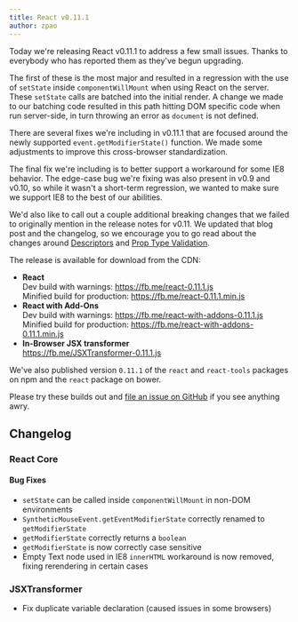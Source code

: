```yaml
---
title: React v0.11.1
author: zpao
---
```


Today we're releasing React v0.11.1 to address a few small issues. Thanks to everybody who has reported them as they've begun upgrading.

The first of these is the most major and resulted in a regression with the use of `setState` inside `componentWillMount` when using React on the server. These `setState` calls are batched into the initial render. A change we made to our batching code resulted in this path hitting DOM specific code when run server-side, in turn throwing an error as `document` is not defined.

There are several fixes we're including in v0.11.1 that are focused around the newly supported `event.getModifierState()` function. We made some adjustments to improve this cross-browser standardization.

The final fix we're including is to better support a workaround for some IE8 behavior. The edge-case bug we're fixing was also present in v0.9 and v0.10, so while it wasn't a short-term regression, we wanted to make sure we support IE8 to the best of our abilities.

We'd also like to call out a couple additional breaking changes that we failed to originally mention in the release notes for v0.11. We updated that blog post and the changelog, so we encourage you to go read about the changes around [Descriptors](/docs/blog/2014/07/17/react-v0.11.html#descriptors) and [Prop Type Validation](/docs/blog/2014/07/17/react-v0.11.html#prop-type-validation).

The release is available for download from the CDN:

* **React**  
  Dev build with warnings: <https://fb.me/react-0.11.1.js>  
  Minified build for production: <https://fb.me/react-0.11.1.min.js>  
* **React with Add-Ons**  
  Dev build with warnings: <https://fb.me/react-with-addons-0.11.1.js>  
  Minified build for production: <https://fb.me/react-with-addons-0.11.1.min.js>  
* **In-Browser JSX transformer**  
  <https://fb.me/JSXTransformer-0.11.1.js>

We've also published version `0.11.1` of the `react` and `react-tools` packages on npm and the `react` package on bower.

Please try these builds out and [file an issue on GitHub](https://github.com/facebook/docs/issues/new) if you see anything awry.

## Changelog

### React Core

#### Bug Fixes
* `setState` can be called inside `componentWillMount` in non-DOM environments
* `SyntheticMouseEvent.getEventModifierState` correctly renamed to `getModifierState`
* `getModifierState` correctly returns a `boolean`
* `getModifierState` is now correctly case sensitive
* Empty Text node used in IE8 `innerHTML` workaround is now removed, fixing rerendering in certain cases

### JSXTransformer
* Fix duplicate variable declaration (caused issues in some browsers)
